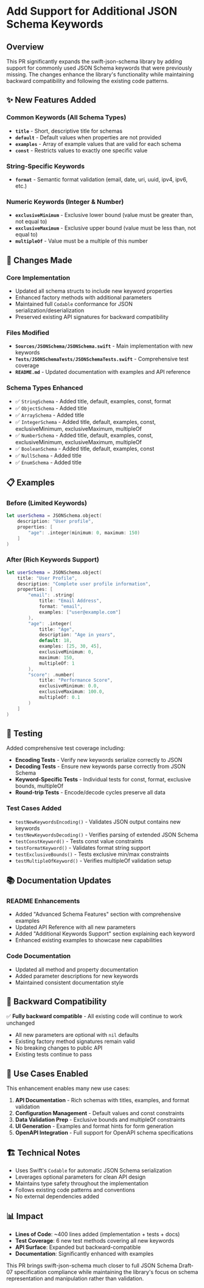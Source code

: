 # Add Support for Additional JSON Schema Keywords

## Overview

This PR significantly expands the swift-json-schema library by adding support for commonly used JSON Schema keywords that were previously missing. The changes enhance the library's functionality while maintaining backward compatibility and following the existing code patterns.

## ✨ New Features Added

### Common Keywords (All Schema Types)
- **`title`** - Short, descriptive title for schemas
- **`default`** - Default values when properties are not provided  
- **`examples`** - Array of example values that are valid for each schema
- **`const`** - Restricts values to exactly one specific value

### String-Specific Keywords
- **`format`** - Semantic format validation (email, date, uri, uuid, ipv4, ipv6, etc.)

### Numeric Keywords (Integer & Number)
- **`exclusiveMinimum`** - Exclusive lower bound (value must be greater than, not equal to)
- **`exclusiveMaximum`** - Exclusive upper bound (value must be less than, not equal to)  
- **`multipleOf`** - Value must be a multiple of this number

## 🔧 Changes Made

### Core Implementation
- Updated all schema structs to include new keyword properties
- Enhanced factory methods with additional parameters
- Maintained full `Codable` conformance for JSON serialization/deserialization
- Preserved existing API signatures for backward compatibility

### Files Modified
- **`Sources/JSONSchema/JSONSchema.swift`** - Main implementation with new keywords
- **`Tests/JSONSchemaTests/JSONSchemaTests.swift`** - Comprehensive test coverage
- **`README.md`** - Updated documentation with examples and API reference

### Schema Types Enhanced
- ✅ `StringSchema` - Added title, default, examples, const, format
- ✅ `ObjectSchema` - Added title  
- ✅ `ArraySchema` - Added title
- ✅ `IntegerSchema` - Added title, default, examples, const, exclusiveMinimum, exclusiveMaximum, multipleOf
- ✅ `NumberSchema` - Added title, default, examples, const, exclusiveMinimum, exclusiveMaximum, multipleOf
- ✅ `BooleanSchema` - Added title, default, examples, const
- ✅ `NullSchema` - Added title
- ✅ `EnumSchema` - Added title

## 📋 Examples

### Before (Limited Keywords)
```swift
let userSchema = JSONSchema.object(
    description: "User profile",
    properties: [
        "age": .integer(minimum: 0, maximum: 150)
    ]
)
```

### After (Rich Keywords Support)
```swift
let userSchema = JSONSchema.object(
    title: "User Profile",
    description: "Complete user profile information",
    properties: [
        "email": .string(
            title: "Email Address",
            format: "email",
            examples: ["user@example.com"]
        ),
        "age": .integer(
            title: "Age",
            description: "Age in years", 
            default: 18,
            examples: [25, 30, 45],
            exclusiveMinimum: 0,
            maximum: 150,
            multipleOf: 1
        ),
        "score": .number(
            title: "Performance Score",
            exclusiveMinimum: 0.0,
            exclusiveMaximum: 100.0,
            multipleOf: 0.1
        )
    ]
)
```

## 🧪 Testing

Added comprehensive test coverage including:
- **Encoding Tests** - Verify new keywords serialize correctly to JSON
- **Decoding Tests** - Ensure new keywords parse correctly from JSON Schema
- **Keyword-Specific Tests** - Individual tests for const, format, exclusive bounds, multipleOf
- **Round-trip Tests** - Encode/decode cycles preserve all data

### Test Cases Added
- `testNewKeywordsEncoding()` - Validates JSON output contains new keywords
- `testNewKeywordsDecoding()` - Verifies parsing of extended JSON Schema
- `testConstKeyword()` - Tests const value constraints
- `testFormatKeyword()` - Validates format string support  
- `testExclusiveBounds()` - Tests exclusive min/max constraints
- `testMultipleOfKeyword()` - Verifies multipleOf validation setup

## 📚 Documentation Updates

### README Enhancements
- Added "Advanced Schema Features" section with comprehensive examples
- Updated API Reference with all new parameters
- Added "Additional Keywords Support" section explaining each keyword
- Enhanced existing examples to showcase new capabilities

### Code Documentation
- Updated all method and property documentation
- Added parameter descriptions for new keywords
- Maintained consistent documentation style

## 🔄 Backward Compatibility

✅ **Fully backward compatible** - All existing code will continue to work unchanged

- All new parameters are optional with `nil` defaults
- Existing factory method signatures remain valid
- No breaking changes to public API
- Existing tests continue to pass

## 🎯 Use Cases Enabled

This enhancement enables many new use cases:

1. **API Documentation** - Rich schemas with titles, examples, and format validation
2. **Configuration Management** - Default values and const constraints  
3. **Data Validation Prep** - Exclusive bounds and multipleOf constraints
4. **UI Generation** - Examples and format hints for form generation
5. **OpenAPI Integration** - Full support for OpenAPI schema specifications

## 🏗️ Technical Notes

- Uses Swift's `Codable` for automatic JSON Schema serialization
- Leverages optional parameters for clean API design
- Maintains type safety throughout the implementation
- Follows existing code patterns and conventions
- No external dependencies added

## 📊 Impact

- **Lines of Code**: ~400 lines added (implementation + tests + docs)
- **Test Coverage**: 6 new test methods covering all new keywords
- **API Surface**: Expanded but backward-compatible
- **Documentation**: Significantly enhanced with examples

This PR brings swift-json-schema much closer to full JSON Schema Draft-07 specification compliance while maintaining the library's focus on schema representation and manipulation rather than validation.